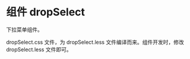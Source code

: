 # 组件 dropSelect

下拉菜单组件。

dropSelect.css 文件，为 dropSelect.less 文件编译而来。组件开发时，修改 dropSelect.less 文件即可。

